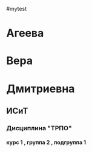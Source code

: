 #mytest
# Агеева
# Вера
# Дмитриевна 
## ИСиТ
### Дисциплина "ТРПО"
#### курс 1 , группа 2 , подгруппа 1 
